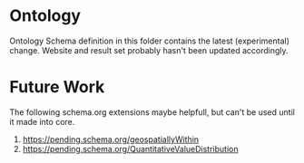 # Ontology
Ontology Schema definition in this folder contains the latest (experimental) change.
Website and result set probably hasn't been updated accordingly.

# Future Work
The following schema.org extensions maybe helpfull, but can't be used until it made into core.
1. https://pending.schema.org/geospatiallyWithin
2. https://pending.schema.org/QuantitativeValueDistribution
